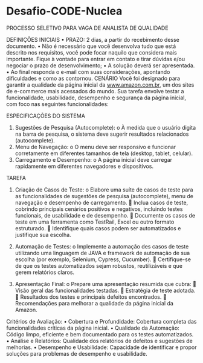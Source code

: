 # Desafio-CODE-Nuclea
PROCESSO SELETIVO PARA VAGA DE ANALISTA DE QUALIDADE

DEFINIÇÕES INICIAIS
•	PRAZO: 2 dias, a partir do recebimento desse documento.
•	Não é necessário que você desenvolva tudo que está descrito nos requisitos, você pode focar naquilo que considera mais importante. Fique à vontade para entrar em contato e tirar dúvidas e/ou negociar o prazo de desenvolvimento;
•	A solução deverá ser apresentada.
•	Ao final responda o e-mail com suas considerações, apontando dificuldades e como as contornou.
CENÁRIO
Você foi designado para garantir a qualidade da página inicial da www.amazon.com.br, um dos sites de e-commerce mais acessados do mundo. Sua tarefa envolve testar a funcionalidade, usabilidade, desempenho e segurança da página inicial, com foco nas seguintes funcionalidades:

ESPECIFICAÇÕES DO SISTEMA
1.	Sugestões de Pesquisa (Autocomplete):
o	À medida que o usuário digita na barra de pesquisa, o sistema deve sugerir resultados relacionados (autocomplete).
2.	Menu de Navegação:
o	O menu deve ser responsivo e funcionar corretamente em diferentes tamanhos de tela (desktop, tablet, celular).
3.	Carregamento e Desempenho:
o	A página inicial deve carregar rapidamente em diferentes navegadores e dispositivos.

TAREFA
1.	Criação de Casos de Teste:
o	Elabore uma suíte de casos de teste para as funcionalidades de sugestões de pesquisa (autocomplete), menu de navegação e desempenho de carregamento.
	Inclua casos de teste, cobrindo principais cenários positivos e negativos, incluindo testes funcionais, de usabilidade e de desempenho.
	Documente os casos de teste em uma ferramenta como TestRail, Excel ou outro formato estruturado.
	Identifique quais casos podem ser automatizados e justifique sua escolha.
2.	Automação de Testes:
o	Implemente a automação des casos de teste utilizando uma linguagem de JAVA e framework de automação de sua escolha (por exemplo, Selenium, Cypress, Cucumber).
	Certifique-se de que os testes automatizados sejam robustos, reutilizáveis e que gerem relatórios claros.

3.	Apresentação Final:
o	Prepare uma apresentação resumida que cubra:
	Visão geral das funcionalidades testadas.
	Estratégia de teste adotada.
	Resultados dos testes e principais defeitos encontrados.
	Recomendações para melhorar a qualidade da página inicial da Amazon.

Critérios de Avaliação:
•	Cobertura e Profundidade: Cobertura completa das funcionalidades críticas da página inicial.
•	Qualidade da Automação: Código limpo, eficiente e bem documentado para os testes automatizados.
•	Análise e Relatórios: Qualidade dos relatórios de defeitos e sugestões de melhorias.
•	Desempenho e Usabilidade: Capacidade de identificar e propor soluções para problemas de desempenho e usabilidade.
